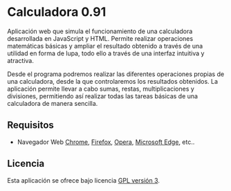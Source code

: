 Calculadora 0.91
================================

Aplicación web que simula el funcionamiento de una calculadora desarrollada en JavaScript y HTML.
Permite realizar operaciones matemáticas básicas y ampliar el resultado obtenido a través de una
utilidad en forma de lupa, todo ello a través de una interfaz intuitiva y atractiva.

Desde el programa podremos realizar las diferentes operaciones propias de una calculadora, desde la
que controlaremos los resultados obtenidos. La aplicación permite llevar a cabo sumas, restas, multiplicaciones
y divisiones, permitiendo así realizar todas las tareas básicas de una calculadora de manera sencilla.

## Requisitos
- Navegador Web [Chrome], [Firefox], [Opera], [Microsoft Edge], etc..

## Licencia
Esta aplicación se ofrece bajo licencia [GPL versión 3].

[Chrome]: https://www.google.es/chrome/browser/desktop/index.html
[Firefox]: https://www.mozilla.org/es-ES/firefox/new/
[Opera]: http://www.opera.com/es
[Microsoft Edge]: https://www.microsoft.com/es-es/windows/microsoft-edge
[GPL versión 3]: https://www.gnu.org/licenses/gpl-3.0.en.html
